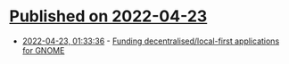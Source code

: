 # [Published on 2022-04-23](index.md)

* [2022-04-23, 01:33:36](https://news.ycombinator.com/item?id=31130511) - [Funding decentralised/local-first applications for GNOME](https://blog.ergaster.org/post/20220422-decentralised-local-first-applications/)
